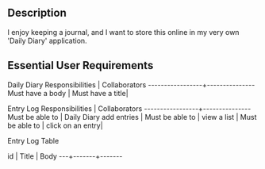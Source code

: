 ## Description
I enjoy keeping a journal, and I want to store this online in my very own 'Daily Diary' application.

## Essential User Requirements

Daily Diary
Responsibilities | Collaborators
-----------------+---------------
Must have a body | 
Must have a title|
                 
Entry Log
Responsibilities | Collaborators
-----------------+---------------
Must be able to  | Daily Diary
add entries      | 
Must be able to  |
view a list      |
Must be able to  |
click on an entry|


Entry Log Table 

id | Title | Body
---+-------+-------
                 